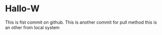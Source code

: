 # Hallo-W
This is fist commit on github.
This is another commit for pull method
this is an other from local system

